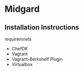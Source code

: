 # Midgard

Installation Instructions
-------------
requiremnets 
- ChefDK
- Vagrant
- Vagrant-Berkshelf Plugin
- Virtualbox

